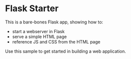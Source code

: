 Flask Starter
=============

This is a bare-bones Flask app, showing how to:

- start a webserver in Flask
- serve a simple HTML page
- reference JS and CSS from the HTML page

Use this sample to get started in building a web application.
